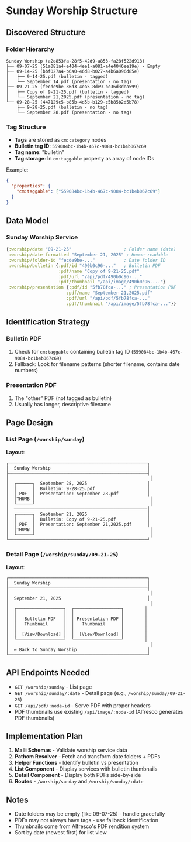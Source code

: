 # Sunday Worship Structure

## Discovered Structure

### Folder Hierarchy
```
Sunday Worship (a2e853fa-28f5-42d9-a853-fa28f522d918)
├── 09-07-25 (51a081a4-e404-4ee1-a081-a4e4046ee19e) - Empty
├── 09-14-25 (bbf027a4-b6a0-46d8-b027-a4b6a096d85e)
│   ├── 9-14-25.pdf (bulletin - tagged)
│   └── September 14.pdf (presentation - no tag)
├── 09-21-25 (fecde9be-36d3-4ea5-8de9-be36d3dea599)
│   ├── Copy of 9-21-25.pdf (bulletin - tagged)
│   └── September 21,2025.pdf (presentation - no tag)
└── 09-28-25 (447129c5-b85b-4d5b-b129-c5b85b2d5b78)
    ├── 9-28-25.pdf (bulletin - no tag)
    └── September 28.pdf (presentation - no tag)
```

### Tag Structure

- **Tags** are stored as `cm:category` nodes
- **Bulletin tag ID**: `559084bc-1b4b-467c-9084-bc1b4b067c69`
- **Tag name**: "bulletin"
- **Tag storage**: In `cm:taggable` property as array of node IDs

Example:
```json
{
  "properties": {
    "cm:taggable": ["559084bc-1b4b-467c-9084-bc1b4b067c69"]
  }
}
```

## Data Model

### Sunday Worship Service

```clojure
{:worship/date "09-21-25"                    ; Folder name (date)
 :worship/date-formatted "September 21, 2025" ; Human-readable
 :worship/folder-id "fecde9be-..."           ; Date folder ID
 :worship/bulletin {:pdf/id "490b0c96-..."   ; Bulletin PDF
                    :pdf/name "Copy of 9-21-25.pdf"
                    :pdf/url "/api/pdf/490b0c96-..."
                    :pdf/thumbnail "/api/image/490b0c96-..."}
 :worship/presentation {:pdf/id "5fb78fca-..." ; Presentation PDF
                       :pdf/name "September 21,2025.pdf"
                       :pdf/url "/api/pdf/5fb78fca-..."
                       :pdf/thumbnail "/api/image/5fb78fca-..."}}
```

## Identification Strategy

### Bulletin PDF
1. Check for `cm:taggable` containing bulletin tag ID (`559084bc-1b4b-467c-9084-bc1b4b067c69`)
2. Fallback: Look for filename patterns (shorter filename, contains date numbers)

### Presentation PDF
1. The "other" PDF (not tagged as bulletin)
2. Usually has longer, descriptive filename

## Page Design

### List Page (`/worship/sunday`)

**Layout**:
```
┌─────────────────────────────────────────────────────┐
│  Sunday Worship                                     │
├─────────────────────────────────────────────────────┤
│                                                      │
│  ┌──────┐  September 28, 2025                       │
│  │      │  Bulletin: 9-28-25.pdf                    │
│  │ PDF  │  Presentation: September 28.pdf           │
│  │THUMB │                                            │
│  └──────┘                                            │
│  ───────────────────────────────────────────────────│
│  ┌──────┐  September 21, 2025                       │
│  │      │  Bulletin: Copy of 9-21-25.pdf            │
│  │ PDF  │  Presentation: September 21,2025.pdf      │
│  │THUMB │                                            │
│  └──────┘                                            │
└─────────────────────────────────────────────────────┘
```

### Detail Page (`/worship/sunday/09-21-25`)

**Layout**:
```
┌─────────────────────────────────────────────────────┐
│  Sunday Worship                                     │
├─────────────────────────────────────────────────────┤
│                                                      │
│  September 21, 2025                                 │
│                                                      │
│  ┌──────────────────┐  ┌──────────────────┐        │
│  │                  │  │                  │        │
│  │   Bulletin PDF   │  │ Presentation PDF │        │
│  │   Thumbnail      │  │   Thumbnail      │        │
│  │                  │  │                  │        │
│  │  [View/Download] │  │  [View/Download] │        │
│  └──────────────────┘  └──────────────────┘        │
│                                                      │
│  ← Back to Sunday Worship                           │
└─────────────────────────────────────────────────────┘
```

## API Endpoints Needed

- `GET /worship/sunday` - List page
- `GET /worship/sunday/:date` - Detail page (e.g., `/worship/sunday/09-21-25`)
- `GET /api/pdf/:node-id` - Serve PDF with proper headers
- PDF thumbnails use existing `/api/image/:node-id` (Alfresco generates PDF thumbnails)

## Implementation Plan

1. **Malli Schemas** - Validate worship service data
2. **Pathom Resolver** - Fetch and transform date folders + PDFs
3. **Helper Functions** - Identify bulletin vs presentation
4. **List Component** - Display services with bulletin thumbnails
5. **Detail Component** - Display both PDFs side-by-side
6. **Routes** - `/worship/sunday` and `/worship/sunday/:date`

## Notes

- Date folders may be empty (like 09-07-25) - handle gracefully
- PDFs may not always have tags - use fallback identification
- Thumbnails come from Alfresco's PDF rendition system
- Sort by date (newest first) for list view
